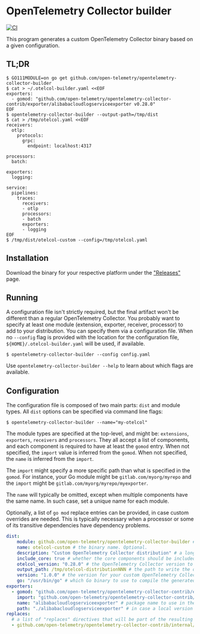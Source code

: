 # OpenTelemetry Collector builder
[![CI](https://github.com/open-telemetry/opentelemetry-collector-builder/actions/workflows/go.yaml/badge.svg)](https://github.com/open-telemetry/opentelemetry-collector-builder/actions/workflows/go.yaml?query=branch%3Amain)

This program generates a custom OpenTelemetry Collector binary based on a given configuration.

## TL;DR
```console
$ GO111MODULE=on go get github.com/open-telemetry/opentelemetry-collector-builder
$ cat > ~/.otelcol-builder.yaml <<EOF
exporters:
  - gomod: "github.com/open-telemetry/opentelemetry-collector-contrib/exporter/alibabacloudlogserviceexporter v0.28.0"
EOF
$ opentelemetry-collector-builder --output-path=/tmp/dist
$ cat > /tmp/otelcol.yaml <<EOF
receivers:
  otlp:
    protocols:
      grpc:
        endpoint: localhost:4317

processors:
  batch:

exporters:
  logging:

service:
  pipelines:
    traces:
      receivers:
      - otlp
      processors: 
      - batch
      exporters:
      - logging
EOF
$ /tmp/dist/otelcol-custom --config=/tmp/otelcol.yaml
```

## Installation

Download the binary for your respective platform under the ["Releases"](https://github.com/open-telemetry/opentelemetry-collector-builder/releases/latest) page.

## Running

A configuration file isn't strictly required, but the final artifact won't be different than a regular OpenTelemetry Collector. You probably want to specify at least one module (extension, exporter, receiver, processor) to add to your distribution. You can specify them via a configuration file. When no `--config` flag is provided with the location for the configuration file, `${HOME}/.otelcol-builder.yaml` will be used, if available.

```console
$ opentelemetry-collector-builder --config config.yaml
```

Use `opentelemetry-collector-builder --help` to learn about which flags are available.

## Configuration

The configuration file is composed of two main parts: `dist` and module types. All `dist` options can be specified via command line flags:

```console
$ opentelemetry-collector-builder --name="my-otelcol"
```

The module types are specified at the top-level, and might be: `extensions`, `exporters`, `receivers` and `processors`. They all accept a list of components, and each component is required to have at least the `gomod` entry. When not specified, the `import` value is inferred from the `gomod`. When not specified, the `name` is inferred from the `import`.

The `import` might specify a more specific path than what is specified in the `gomod`. For instance, your Go module might be `gitlab.com/myorg/myrepo` and the `import` might be `gitlab.com/myorg/myrepo/myexporter`.

The `name` will typically be omitted, except when multiple components have the same name. In such case, set a unique name for each module.

Optionally, a list of `go mod` replace entries can be provided, in case custom overrides are needed. This is typically necessary when a processor or some of its transitive dependencies have dependency problems.

```yaml
dist:
    module: github.com/open-telemetry/opentelemetry-collector-builder # the module name for the new distribution, following Go mod conventions. Optional, but recommended.
    name: otelcol-custom # the binary name. Optional.
    description: "Custom OpenTelemetry Collector distribution" # a long name for the application. Optional.
    include_core: true # whether the core components should be included in the distribution. Optional.
    otelcol_version: "0.28.0" # the OpenTelemetry Collector version to use as base for the distribution. Optional.
    output_path: /tmp/otelcol-distributionNNN # the path to write the output (sources and binary). Optional.
    version: "1.0.0" # the version for your custom OpenTelemetry Collector. Optional.
    go: "/usr/bin/go" # which Go binary to use to compile the generated sources. Optional.
exporters:
  - gomod: "github.com/open-telemetry/opentelemetry-collector-contrib/exporter/alibabacloudlogserviceexporter v0.28.0" # the Go module for the component. Required.
    import: "github.com/open-telemetry/opentelemetry-collector-contrib/exporter/alibabacloudlogserviceexporter" # the import path for the component. Optional.
    name: "alibabacloudlogserviceexporter" # package name to use in the generated sources. Optional.
    path: "./alibabacloudlogserviceexporter" # in case a local version should be used for the module, the path relative to the current dir, or a full path can be specified. Optional.
replaces:
  # a list of "replaces" directives that will be part of the resulting go.mod
  - github.com/open-telemetry/opentelemetry-collector-contrib/internal/common => github.com/open-telemetry/opentelemetry-collector-contrib/internal/common v0.28.0
```
